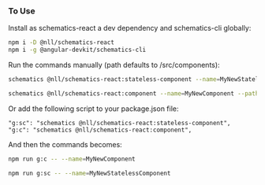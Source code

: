 ### To Use

Install as schematics-react a dev dependency and schematics-cli globally:

```bash
npm i -D @nll/schematics-react
npm i -g @angular-devkit/schematics-cli
```

Run the commands manually (path defaults to /src/components):

```bash
schematics @nll/schematics-react:stateless-component --name=MyNewStatelessComponent --path=/src/my/custom/components
```

```bash
schematics @nll/schematics-react:component --name=MyNewComponent --path=/src/my/custom/components
```

Or add the following script to your package.json file:

```
"g:sc": "schematics @nll/schematics-react:stateless-component",
"g:c": "schematics @nll/schematics-react:component",
```

And then the commands becomes:

```bash
npm run g:c -- --name=MyNewComponent

npm run g:sc -- --name=MyNewStatelessComponent
```
